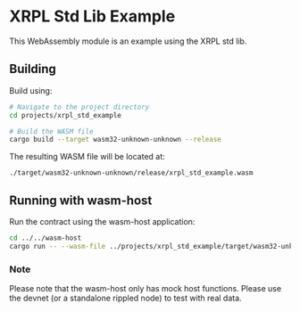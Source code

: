 # XRPL Std Lib Example

This WebAssembly module is an example using the XRPL std lib.

## Building

Build using:

```bash
# Navigate to the project directory
cd projects/xrpl_std_example

# Build the WASM file
cargo build --target wasm32-unknown-unknown --release
```

The resulting WASM file will be located at:

```
./target/wasm32-unknown-unknown/release/xrpl_std_example.wasm
```

## Running with wasm-host

Run the contract using the wasm-host application:

```bash
cd ../../wasm-host
cargo run -- --wasm-file ../projects/xrpl_std_example/target/wasm32-unknown-unknown/release/xrpl_std_example.wasm --function finish
```

### Note

Please note that the wasm-host only has mock host functions. Please use the devnet (or a standalone rippled node) to
test with real data.  
